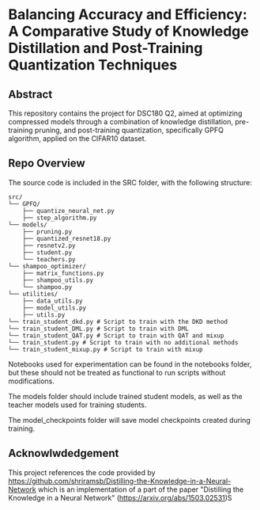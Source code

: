 # Balancing Accuracy and Efficiency: A Comparative Study of Knowledge Distillation and Post-Training Quantization Techniques

## Abstract
This repository contains the project for DSC180 Q2, aimed at optimizing compressed models through a combination of knowledge distillation, pre-training pruning, and post-training quantization, specifically GPFQ algorithm, applied on the CIFAR10 dataset.

## Repo Overview

The source code is included in the SRC folder, with the following structure:
```
src/
└── GPFQ/
    ├── quantize_neural_net.py
    ├── step_algorithm.py
└── models/
    ├── pruning.py
    ├── quantized_resnet18.py
    ├── resnetv2.py
    ├── student.py
    └── teachers.py
└── shampoo_optimizer/
    ├── matrix_functions.py
    ├── shampoo_utils.py
    └── shampoo.py
└── utilities/
    ├── data_utils.py
    ├── model_utils.py
    ├── utils.py
└── train_student_dkd.py # Script to train with the DKD method
└── train_student_DML.py # Script to train with DML
└── train_student_QAT.py # Script to train with QAT and mixup
└── train_student.py # Script to train with no additional methods
└── train_student_mixup.py # Script to train with mixup
```

Notebooks used for experimentation can be found in the notebooks folder, but these should not be treated as functional to run scripts without modifications.

The models folder should include trained student models, as well as the teacher models used for training students.

The model_checkpoints folder will save model checkpoints created during training.

## Acknowlwdedgement
This project references the code provided by https://github.com/shriramsb/Distilling-the-Knowledge-in-a-Neural-Network which is an implementation of a part of the paper "Distilling the Knowledge in a Neural Network" (https://arxiv.org/abs/1503.02531)S